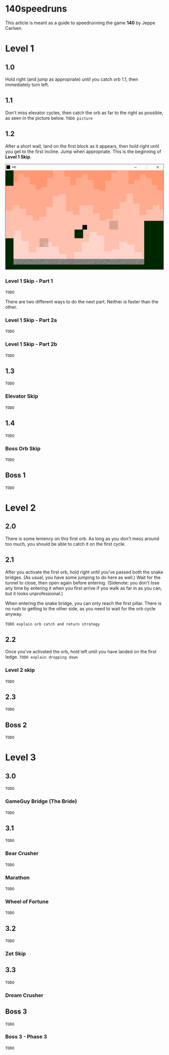 # 140speedruns
This article is meant as a guide to speedrunning the game **140** by Jeppe Carlsen.

# Level 1
## 1.0
Hold right (and jump as appropriate) until you catch orb 1.1, then immediately turn left.

## 1.1
Don't miss elevator cycles, then catch the orb as far to the right as possible, as seen in the picture below.
`TODO picture`

## 1.2
After a short wait, land on the first block as it appears, then hold right until you get to the first incline. Jump when appropriate.
This is the beginning of **Level 1 Skip**.

![Level 1 Skip Start](/images/Level1SkipStart.png)

### Level 1 Skip - Part 1
`TODO`

There are two different ways to do the next part. Neither is faster than the other.

### Level 1 Skip - Part 2a
`TODO`

### Level 1 Skip - Part 2b
`TODO`

## 1.3
`TODO`

### Elevator Skip
`TODO`

## 1.4
`TODO`

### Boss Orb Skip
`TODO`

## Boss 1
`TODO`

# Level 2
## 2.0
There is some leniency on this first orb. As long as you don't mess around too much, you should be able to catch it on the first cycle.

## 2.1
After you activate the first orb, hold right until you've passed both the snake bridges. (As usual, you have some jumping to do here as well.) Wait for the tunnel to close, then open again before entering. (Sidenote: you don't lose any time by entering it when you first arrive if you walk as far in as you can, but it looks unprofessional.)

When entering the snake bridge, you can only reach the first pillar. There is no rush to getting to the other side, as you need to wait for the orb cycle anyway.

`TODO explain orb catch and return strategy`

## 2.2
Once you've activated the orb, hold left until you have landed on the first ledge. 
`TODO explain dropping down`

### Level 2 skip
`TODO`

## 2.3
`TODO`

## Boss 2
`TODO`

# Level 3
## 3.0
`TODO`

### GameGuy Bridge (The Bride)
`TODO`

## 3.1
`TODO`

### Bear Crusher
`TODO`

### Marathon
`TODO`

### Wheel of Fortune
`TODO`

## 3.2
`TODO`

### Zet Skip

## 3.3
`TODO`

### Dream Crusher

## Boss 3
`TODO`

### Boss 3 - Phase 3
`TODO`

